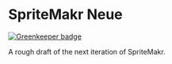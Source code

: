 # SpriteMakr Neue

[![Greenkeeper badge](https://badges.greenkeeper.io/FullScreenShenanigans/SpriteMakr-Neue.svg)](https://greenkeeper.io/)

A rough draft of the next iteration of SpriteMakr.
